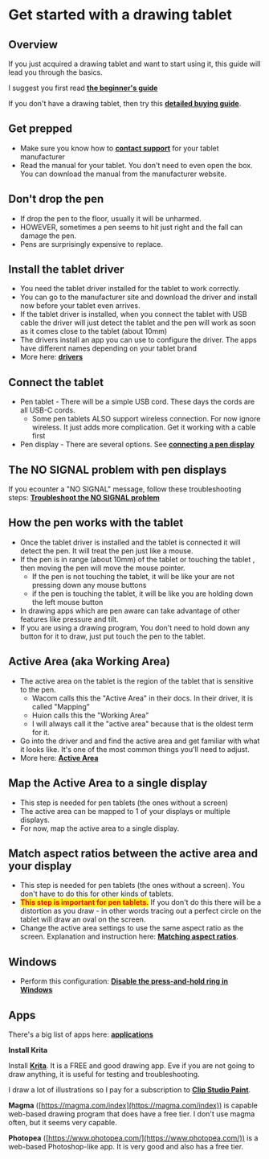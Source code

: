 # Get started with a drawing tablet

## Overview

If you just acquired a drawing tablet and want to start using it, this guide will lead you through the basics.

I suggest you first read [**the beginner's guide**](beginners-guide.md)&#x20;

If you don't have a drawing tablet, then try this [**detailed buying guide**](../buying-a-drawing-tablet/).&#x20;

## Get prepped

* Make sure you know how to [**contact support**](general/contacting-support.md) for your tablet manufacturer&#x20;
* Read the manual for your tablet. You don't need to even open the box. You can download the manual from the manufacturer website.

## Don't drop the pen

* If drop the pen to the floor, usually it will be unharmed.
* HOWEVER, sometimes a pen seems to hit just right and the fall can damage the pen.&#x20;
* Pens are surprisingly expensive to replace.

## Install the tablet driver

* You need the tablet driver installed for the tablet to work correctly.
* You can go to the manufacturer site and download the driver and install now before your tablet even arrives.&#x20;
* If the tablet driver is installed, when you connect the tablet with USB cable the driver will just detect the tablet and the pen will work as soon as it comes close to the tablet (about 10mm)
* The drivers install an app you can use to configure the driver. The apps have different names depending on your tablet brand
* More here: [**drivers**](drivers/)

## Connect the tablet

* Pen tablet - There will be a simple USB cord. These days the cords are all USB-C cords.
  * Some pen tablets ALSO support wireless connection. For now ignore wireless. It just adds more complication. Get it working with a cable first
* Pen display - There are several options. See [**connecting a pen display**](connections-and-cabling/connecting-a-pen-display.md)

## The NO SIGNAL problem with pen displays

If you ecounter a "NO SIGNAL" message, follow these troubleshooting steps: [**Troubleshoot the NO SIGNAL problem**](../troubleshooting/troubleshoot-no-signal.md)

## How the pen works with the tablet

* Once the tablet driver is installed and the tablet is connected it will detect the pen. It will treat the pen just like a mouse.
* If the pen is in range (about 10mm) of the tablet or touching the tablet , then moving the pen will move the mouse pointer.
  * If the pen is not touching the tablet, it will be like your are not pressing down any mouse buttons
  * if the pen is touching the tablet, it will be like you are holding down the left mouse button
* In drawing apps which are pen aware can take advantage of other features like pressure and tilt.
* If you are using a drawing program, You don't need to hold down any button for it to draw, just put touch the pen to the tablet.

## Active Area (aka Working Area)

* The active area on the tablet is the region of the tablet that is sensitive to the pen.&#x20;
  * Wacom calls this the "Active Area" in their docs. In their driver, it is called "Mapping"&#x20;
  * Huion calls this the "Working Area"
  * I will always call it the "active area" because that is the oldest term for it.
* Go into the driver and and find the active area and get familiar with what it looks like. It's one of the most common things you'll need to adjust.
* More here: [**Active Area**](core-features/active-area.md)

## Map the Active Area to a single display

* This step is needed for pen tablets (the ones without a screen)
* The active area can be mapped to 1 of your displays or multiple displays.&#x20;
* For now, map the active area to a single display.

## Match aspect ratios between the active area and your display

* This step is needed for pen tablets (the ones without a screen). You don't have to do this for other kinds of tablets.&#x20;
* <mark style="color:red;">**This step is important for pen tablets.**</mark> If you don't do this there will be a distortion as you draw - in other words tracing out a perfect circle on the tablet will draw an oval on the screen.
* Change the active area settings to use the same aspect ratio as the screen. Explanation and instruction here: [**Matching aspect ratios**](core-features/matching-aspect-ratios.md).&#x20;

## Windows&#x20;

* Perform this configuration: [**Disable the press-and-hold ring in Windows**](operating-systems/windows/disable-the-press-and-hold-ring-in-windows.md)&#x20;

## Apps

There's a big list of apps here: [**applications**](../applications/)&#x20;

**Install Krita**

Install [**Krita**](../applications/krita.md). It is a FREE and good drawing app. Eve if you are not going to draw anything, it is useful for testing and troubleshooting.

I draw a lot of illustrations so I pay for a subscription to [**Clip Studio Paint**](../applications/clip-studio-paint.md).

**Magma** ([https://magma.com/index](https://magma.com/index)) is capable web-based drawing program that does have a free tier. I don't use magma often, but it seems very capable.&#x20;

**Photopea** ([https://www.photopea.com/](https://www.photopea.com/)) is a web-based Photoshop-like app. It is very good and also has a free tier.

&#x20;







&#x20;&#x20;

&#x20;

## &#x20;

